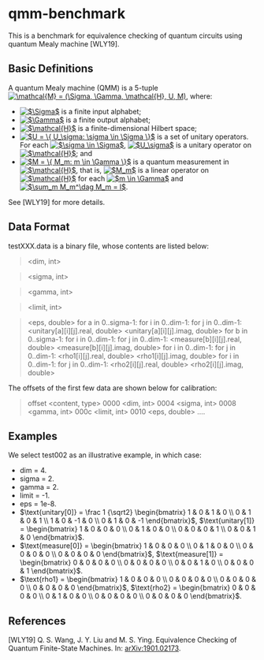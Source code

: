 # qmm-benchmark

This is a benchmark for equivalence checking of quantum circuits using quantum Mealy machine [WLY19].

## Basic Definitions

A quantum Mealy machine (QMM) is a 5-tuple <a href="https://www.codecogs.com/eqnedit.php?latex=\mathcal{M}&space;=&space;(\Sigma,&space;\Gamma,&space;\mathcal{H},&space;U,&space;M)" target="_blank"><img src="https://latex.codecogs.com/gif.latex?\mathcal{M}&space;=&space;(\Sigma,&space;\Gamma,&space;\mathcal{H},&space;U,&space;M)" title="\mathcal{M} = (\Sigma, \Gamma, \mathcal{H}, U, M)" /></a>, where:
* <a href="https://www.codecogs.com/eqnedit.php?latex=$\Sigma$" target="_blank"><img src="https://latex.codecogs.com/gif.latex?$\Sigma$" title="$\Sigma$" /></a> is a finite input alphabet;
* <a href="https://www.codecogs.com/eqnedit.php?latex=$\Gamma$" target="_blank"><img src="https://latex.codecogs.com/gif.latex?$\Gamma$" title="$\Gamma$" /></a> is a finite output alphabet;
* <a href="https://www.codecogs.com/eqnedit.php?latex=$\mathcal{H}$" target="_blank"><img src="https://latex.codecogs.com/gif.latex?$\mathcal{H}$" title="$\mathcal{H}$" /></a> is a finite-dimensional Hilbert space;
* <a href="https://www.codecogs.com/eqnedit.php?latex=$U&space;=&space;\{&space;U_\sigma:&space;\sigma&space;\in&space;\Sigma&space;\}$" target="_blank"><img src="https://latex.codecogs.com/gif.latex?$U&space;=&space;\{&space;U_\sigma:&space;\sigma&space;\in&space;\Sigma&space;\}$" title="$U = \{ U_\sigma: \sigma \in \Sigma \}$" /></a> is a set of unitary operators. For each <a href="https://www.codecogs.com/eqnedit.php?latex=$\sigma&space;\in&space;\Sigma$" target="_blank"><img src="https://latex.codecogs.com/gif.latex?$\sigma&space;\in&space;\Sigma$" title="$\sigma \in \Sigma$" /></a>, <a href="https://www.codecogs.com/eqnedit.php?latex=$U_\sigma$" target="_blank"><img src="https://latex.codecogs.com/gif.latex?$U_\sigma$" title="$U_\sigma$" /></a> is a unitary operator on <a href="https://www.codecogs.com/eqnedit.php?latex=$\mathcal{H}$" target="_blank"><img src="https://latex.codecogs.com/gif.latex?$\mathcal{H}$" title="$\mathcal{H}$" /></a>; and
* <a href="https://www.codecogs.com/eqnedit.php?latex=$M&space;=&space;\{&space;M_m:&space;m&space;\in&space;\Gamma&space;\}$" target="_blank"><img src="https://latex.codecogs.com/gif.latex?$M&space;=&space;\{&space;M_m:&space;m&space;\in&space;\Gamma&space;\}$" title="$M = \{ M_m: m \in \Gamma \}$" /></a> is a quantum measurement in <a href="https://www.codecogs.com/eqnedit.php?latex=$\mathcal{H}$" target="_blank"><img src="https://latex.codecogs.com/gif.latex?$\mathcal{H}$" title="$\mathcal{H}$" /></a>, that is, <a href="https://www.codecogs.com/eqnedit.php?latex=$M_m$" target="_blank"><img src="https://latex.codecogs.com/gif.latex?$M_m$" title="$M_m$" /></a> is a linear operator on <a href="https://www.codecogs.com/eqnedit.php?latex=$\mathcal{H}$" target="_blank"><img src="https://latex.codecogs.com/gif.latex?$\mathcal{H}$" title="$\mathcal{H}$" /></a> for each <a href="https://www.codecogs.com/eqnedit.php?latex=$m&space;\in&space;\Gamma$" target="_blank"><img src="https://latex.codecogs.com/gif.latex?$m&space;\in&space;\Gamma$" title="$m \in \Gamma$" /></a> and <a href="https://www.codecogs.com/eqnedit.php?latex=$\sum_m&space;M_m^\dag&space;M_m&space;=&space;I$" target="_blank"><img src="https://latex.codecogs.com/gif.latex?$\sum_m&space;M_m^\dag&space;M_m&space;=&space;I$" title="$\sum_m M_m^\dag M_m = I$" /></a>.

See [WLY19] for more details.

## Data Format

testXXX.data is a binary file, whose contents are listed below:
> <dim, int>

> <sigma, int>

> <gamma, int>

> <limit, int>

> <eps, double>
> for a in 0..sigma-1:
>     for i in 0..dim-1:
>         for j in 0..dim-1:
>             <unitary[a][i][j].real, double>
>             <unitary[a][i][j].imag, double>
> for b in 0..sigma-1:
>     for i in 0..dim-1:
>         for j in 0..dim-1:
>             <measure[b][i][j].real, double>
>             <measure[b][i][j].imag, double>
> for i in 0..dim-1:
>     for j in 0..dim-1:
>         <rho1[i][j].real, double>
>         <rho1[i][j].imag, double>
> for i in 0..dim-1:
>     for j in 0..dim-1:
>         <rho2[i][j].real, double>
>         <rho2[i][j].imag, double>

The offsets of the first few data are shown below for calibration:
> offset        <content, type>
>  0000	        <dim, int>
>  0004	        <sigma, int>
>  0008	        <gamma, int>
>  000c	        <limit, int>
>  0010	        <eps, double>
>  ....

## Examples

We select test002 as an illustrative example, in which case:
* dim = 4.
* sigma = 2.
* gamma = 2.
* limit = -1.
* eps = 1e-8.
* $\text{unitary[0]} = \frac 1 {\sqrt2} \begin{bmatrix} 
  1 & 0 & 1 & 0 \\
  0 & 1 & 0 & 1 \\
  1 & 0 & -1 & 0 \\
  0 & 1 & 0 & -1
\end{bmatrix}$,
$\text{unitary[1]} = \begin{bmatrix} 
  1 & 0 & 0 & 0 \\
  0 & 1 & 0 & 0 \\
  0 & 0 & 0 & 1 \\
  0 & 0 & 1 & 0
\end{bmatrix}$.
* $\text{measure[0]} = \begin{bmatrix} 
  1 & 0 & 0 & 0 \\
  0 & 1 & 0 & 0 \\
  0 & 0 & 0 & 0 \\
  0 & 0 & 0 & 0
\end{bmatrix}$,
$\text{measure[1]} = \begin{bmatrix} 
  0 & 0 & 0 & 0 \\
  0 & 0 & 0 & 0 \\
  0 & 0 & 1 & 0 \\
  0 & 0 & 0 & 1
\end{bmatrix}$.
* $\text{rho1} = \begin{bmatrix} 
  1 & 0 & 0 & 0 \\
  0 & 0 & 0 & 0 \\
  0 & 0 & 0 & 0 \\
  0 & 0 & 0 & 0
\end{bmatrix}$,
$\text{rho2} = \begin{bmatrix} 
  0 & 0 & 0 & 0 \\
  0 & 1 & 0 & 0 \\
  0 & 0 & 0 & 0 \\
  0 & 0 & 0 & 0
\end{bmatrix}$.

## References

[WLY19] Q. S. Wang, J. Y. Liu and M. S. Ying. Equivalence Checking of Quantum Finite-State
Machines. In: [arXiv:1901.02173](https://arxiv.org/pdf/1901.02173.pdf).
